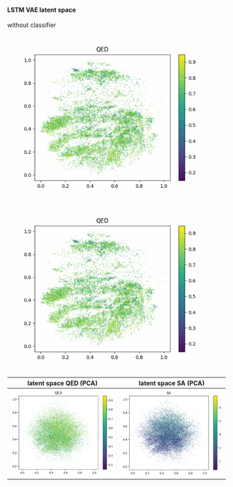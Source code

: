 #### LSTM VAE latent space

without classifier

![QED distribution in latent space during training, without classifier](qed_no_classifier.gif) 

![SA distribution in latent space during training, without classifier](sa_no_classifier.gif)



latent space QED (PCA)       | latent space SA  (PCA)
:-------------------------:|:-------------------------:
![](qed_no_classifier.png)  |  ![](sa_no_classifier.png)



